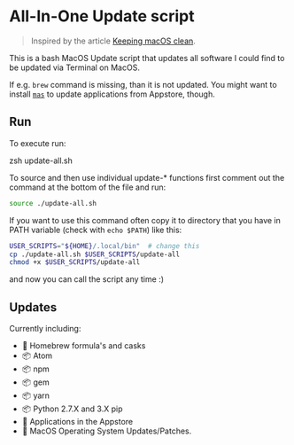 # All-In-One Update script

> Inspired by the article
[Keeping macOS clean](https://medium.com/@waxzce/keeping-macos-clean-this-is-my-osx-brew-update-cli-command-6c8f12dc1731).

This is a bash MacOS Update script that updates all software I could find to be updated via Terminal on MacOS.

If e.g. `brew` command is missing, than it is not updated.
You might want to install [`mas`](https://github.com/mas-cli/mas) to update applications from Appstore, though.


## Run

To execute run:

   zsh update-all.sh

To source and then use individual update-* functions first
comment out the command at the bottom of the file and run:

```sh
source ./update-all.sh
```

If you want to use this command often copy it to directory that you
have in PATH variable (check with `echo $PATH`) like this:

```sh
USER_SCRIPTS="${HOME}/.local/bin"  # change this
cp ./update-all.sh $USER_SCRIPTS/update-all
chmod +x $USER_SCRIPTS/update-all
```

and now you can call the script any time :)


## Updates

Currently including:

- 🍺 Homebrew formula's and casks
- 📦 Atom
- 📦 npm
- 📦 gem
- 📦 yarn
- 📦 Python 2.7.X and 3.X pip
- 🍏 Applications in the Appstore
- 🍎 MacOS Operating System Updates/Patches.

